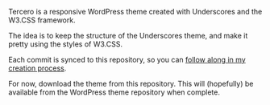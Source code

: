 Tercero is a responsive WordPress theme created with Underscores and the W3.CSS framework.

The idea is to keep the structure of the Underscores theme, and make it pretty using the styles of W3.CSS.

Each commit is synced to this repository, so you can [follow along in my creation process](https://github.com/raquelocasio/tercero/commits/master).

For now, download the theme from this repository. This will (hopefully) be available from the WordPress theme repository when complete.
